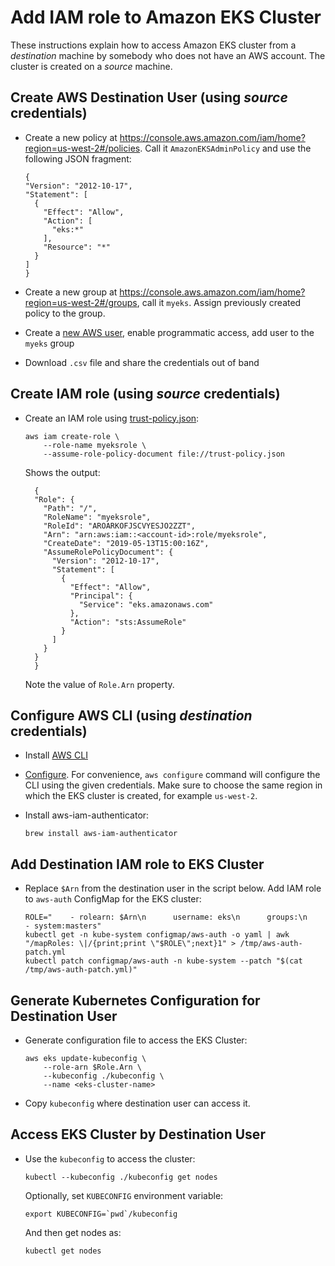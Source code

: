 # Add IAM role to Amazon EKS Cluster

These instructions explain how to access Amazon EKS cluster from a _destination_ machine by somebody who does not have an AWS account. The cluster is created on a _source_ machine.

## Create AWS Destination User (using _source_ credentials)

- Create a new policy at https://console.aws.amazon.com/iam/home?region=us-west-2#/policies. Call it `AmazonEKSAdminPolicy` and use the following JSON fragment:

	```
	{
    "Version": "2012-10-17",
    "Statement": [
      {
        "Effect": "Allow",
        "Action": [
          "eks:*"
        ],
        "Resource": "*"
      }
    ]
	}
	```
- Create a new group at https://console.aws.amazon.com/iam/home?region=us-west-2#/groups, call it `myeks`. Assign previously created policy to the group.
- Create a [new AWS user](https://console.aws.amazon.com/iam/home?region=us-west-2#/users), enable programmatic access, add user to the `myeks` group
- Download `.csv` file and share the credentials out of band

## Create IAM role (using _source_ credentials)

- Create an IAM role using [trust-policy.json](trust-policy.json):

	```
	aws iam create-role \
		--role-name myeksrole \
		--assume-role-policy-document file://trust-policy.json
	```

  Shows the output:

  ```
	{
    "Role": {
      "Path": "/",
      "RoleName": "myeksrole",
      "RoleId": "AROARKOFJSCVYESJO2ZZT",
      "Arn": "arn:aws:iam::<account-id>:role/myeksrole",
      "CreateDate": "2019-05-13T15:00:16Z",
      "AssumeRolePolicyDocument": {
        "Version": "2012-10-17",
        "Statement": [
          {
            "Effect": "Allow",
            "Principal": {
              "Service": "eks.amazonaws.com"
            },
            "Action": "sts:AssumeRole"
          }
        ]
      }
    }
	}
	```

  Note the value of `Role.Arn` property.

## Configure AWS CLI (using _destination_ credentials)

- Install [AWS CLI](https://docs.aws.amazon.com/cli/latest/userguide/cli-chap-install.html)
- [Configure](https://docs.aws.amazon.com/cli/latest/userguide/cli-chap-configure.html). For convenience, `aws configure` command will configure the CLI using the given credentials. Make sure to choose the same region in which the EKS cluster is created, for example `us-west-2`.
- Install aws-iam-authenticator:

	```
	brew install aws-iam-authenticator
	```

## Add Destination IAM role to EKS Cluster

- Replace `$Arn` from the destination user in the script below. Add IAM role to `aws-auth` ConfigMap for the EKS cluster:

	```
	ROLE="    - rolearn: $Arn\n      username: eks\n      groups:\n        - system:masters"
	kubectl get -n kube-system configmap/aws-auth -o yaml | awk "/mapRoles: \|/{print;print \"$ROLE\";next}1" > /tmp/aws-auth-patch.yml
	kubectl patch configmap/aws-auth -n kube-system --patch "$(cat /tmp/aws-auth-patch.yml)"
	```

## Generate Kubernetes Configuration for Destination User

- Generate configuration file to access the EKS Cluster:

	```
	aws eks update-kubeconfig \
		--role-arn $Role.Arn \
		--kubeconfig ./kubeconfig \
		--name <eks-cluster-name>
	```

- Copy `kubeconfig` where destination user can access it.

## Access EKS Cluster by Destination User

- Use the `kubeconfig` to access the cluster:

	```
	kubectl --kubeconfig ./kubeconfig get nodes
	```

	Optionally, set `KUBECONFIG` environment variable:

	```
	export KUBECONFIG=`pwd`/kubeconfig
	```

	And then get nodes as:

	```
	kubectl get nodes
	```

